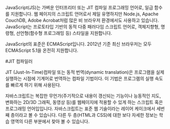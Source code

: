 JavaScript(JS)는 가벼운 인터프리터 또는 JIT 컴파일 프로그래밍 언어로, 일급 함수를 지원합니다. 
웹 페이지의 스크립트 언어로서 제일 유명하지만 Node.js, Apache CouchDB, Adobe Acrobat처럼 많은 비 브라우저 환경에서도 사용하고 있습니다.
JavaScript는 프로토타입 기반의 동적 다중 패러다임 스크립트 언어로, 객체지향형, 명령형, 선언형(함수형 프로그래밍 등) 스타일을 지원합니다.

JavaScript의 표준은 ECMAScript입니다. 2012년 기준 최신 브라우저는 모두 ECMAScript 5.1을 온전히 지원합니다. 


#JIT 컴파일러

JIT (Just-In-Time)컴파일 
또는 동적 번역(dynamic translation)은 프로그램을 실제 실행하는 시점에 기계어로 번역하는 컴파일 기법이다. 
이 기법은 프로그램의 실행 속도를 빠르게 하기 위해 사용된다.

자바스크립트는 복잡한 무언가(주기적으로 내용이 갱신되는 기능이나 능동적인 지도, 변화하는 2D/3D 그래픽, 동영상 등)를 웹페이지에 적용할 수 있게 하는 스크립트 혹은 프로그래밍 언어입입니다. 
자바스크립트는 표준 웹 기술이라는 레이어 케이크에서 세번째 층이라고 볼 수 있습니다. 다른 두 층(HTML과 CSS)에 대한 보다 자세한 정보는 학습 영역의 다른 부분에서 찾아 볼 수 있습니다.

